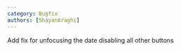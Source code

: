 ```yaml
---
category: Bugfix
authors: [ShayanAraghi]
---
```


Add fix for unfocusing the date disabling all other buttons
